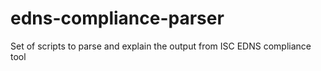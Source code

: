 # edns-compliance-parser
Set of scripts to parse and explain the output from ISC EDNS compliance tool
